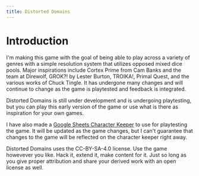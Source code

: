 ```yaml
---
title: Distorted Domains
---
```

# Introduction

I'm making this game with the goal of being able to play across a variety of genres with a simple resolution system that utilizes opposed mixed dice pools. Major inspirations include Cortex Prime from Cam Banks and the team at Direwolf, GROK?! by Lester Burton, TROIKA!, Primal Quest, and the various works of Chuck Tingle. It has undergone many changes and will continue to change as the game is playtested and feedback is integrated.

Distorted Domains is still under development and is undergoing playtesting, but you can play this early version of the game or use what is there as inspiration for your own games.

I have also made a [Google Sheets Character Keeper](https://docs.google.com/spreadsheets/d/1iD2N3VkBVdb9CuRejHPc5lP251gvXEScqiSs3g6OBUU/edit?usp=sharing) to use for playtesting the game. It will be updated as the game changes, but I can't guarantee that changes to the game will be reflected on the character keeper right away.

Distorted Domains uses the CC-BY-SA-4.0 license. Use the game howevever you like. Hack it, extend it, make content for it. Just so long as you give proper attribution and share your derived work with an open license as well.
